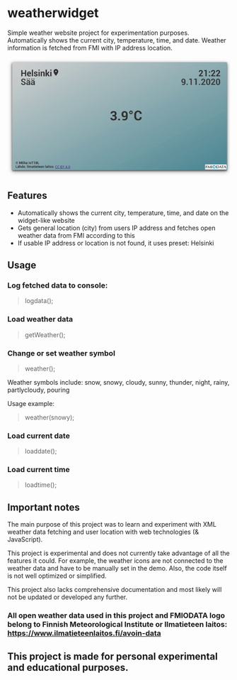 # weatherwidget
Simple weather website project for experimentation purposes. Automatically shows the current city, temperature, time, and date. Weather information is fetched from FMI with IP address location.


![Animated weather widget demo](https://github.com/miikaw/weatherwidget/blob/main/imgs/WidgetDemo.gif?raw=true) 




## Features

* Automatically shows the current city, temperature, time, and date on the widget-like website
* Gets general location (city) from users IP address and fetches open weather data from FMI according to this
* If usable IP address or location is not found, it uses preset: Helsinki




## Usage

### Log fetched data to console:
> logdata();



### Load weather data
> getWeather();



### Change or set weather symbol
> weather();

Weather symbols include: snow, snowy, cloudy, sunny, thunder, night, rainy, partlycloudy, pouring

Usage example:
> weather(snowy);



### Load current date
> loaddate();



### Load current time
> loadtime();



## Important notes

The main purpose of this project was to learn and experiment with XML weather data fetching and user location with web technologies (& JavaScript).

This project is experimental and does not currently take advantage of all the features it could. For example, the weather icons are not connected to the weather data and have to be manually set in the demo. Also, the code itself is not well optimized or simplified.

This project also lacks comprehensive documentation and most likely will not be updated or developed any further.


### All open weather data used in this project and FMIODATA logo belong to Finnish Meteorological Institute or Ilmatieteen laitos: https://www.ilmatieteenlaitos.fi/avoin-data

## This project is made for personal experimental and educational purposes.
